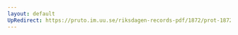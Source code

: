 ```yaml
---
layout: default
UpRedirect: https://pruto.im.uu.se/riksdagen-records-pdf/1872/prot-1872--ak--221/prot-1872--ak--221_084.pdf
---
```

